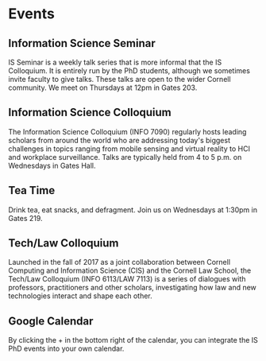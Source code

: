 # Events

## Information Science Seminar
IS Seminar is a weekly talk series that is more informal that the IS Colloquium. It is entirely run by the PhD students, although we sometimes invite faculty to give talks. These talks are open to the wider Cornell community. We meet on Thursdays at 12pm in Gates 203.

 

## Information Science Colloquium
The Information Science Colloquium (INFO 7090) regularly hosts leading scholars from around the world who are addressing today's biggest challenges in topics ranging from mobile sensing and virtual reality to HCI and workplace surveillance. Talks are typically held from 4 to 5 p.m. on Wednesdays in Gates Hall.

 

## Tea Time
Drink tea, eat snacks, and defragment. Join us on Wednesdays at 1:30pm in Gates 219.

 

## Tech/Law Colloquium
Launched in the fall of 2017 as a joint collaboration between Cornell Computing and Information Science (CIS) and the Cornell Law School, the Tech/Law Colloquium (INFO 6113/LAW 7113) is a series of dialogues with professors, practitioners and other scholars, investigating how law and new technologies interact and shape each other. 

 

## Google Calendar
By clicking the + in the bottom right of the calendar, you can integrate the IS PhD events into your own calendar.